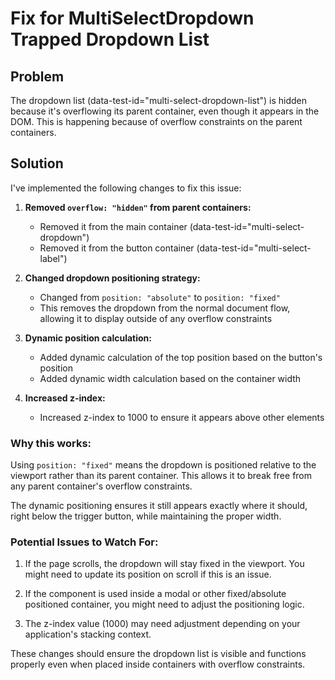 # Fix for MultiSelectDropdown Trapped Dropdown List

## Problem

The dropdown list (data-test-id="multi-select-dropdown-list") is hidden because it's overflowing its parent container, even though it appears in the DOM. This is happening because of overflow constraints on the parent containers.

## Solution

I've implemented the following changes to fix this issue:

1. **Removed `overflow: "hidden"` from parent containers:**
   - Removed it from the main container (data-test-id="multi-select-dropdown")
   - Removed it from the button container (data-test-id="multi-select-label")

2. **Changed dropdown positioning strategy:**
   - Changed from `position: "absolute"` to `position: "fixed"`
   - This removes the dropdown from the normal document flow, allowing it to display outside of any overflow constraints

3. **Dynamic position calculation:**
   - Added dynamic calculation of the top position based on the button's position
   - Added dynamic width calculation based on the container width

4. **Increased z-index:**
   - Increased z-index to 1000 to ensure it appears above other elements

### Why this works:

Using `position: "fixed"` means the dropdown is positioned relative to the viewport rather than its parent container. This allows it to break free from any parent container's overflow constraints.

The dynamic positioning ensures it still appears exactly where it should, right below the trigger button, while maintaining the proper width.

### Potential Issues to Watch For:

1. If the page scrolls, the dropdown will stay fixed in the viewport. You might need to update its position on scroll if this is an issue.

2. If the component is used inside a modal or other fixed/absolute positioned container, you might need to adjust the positioning logic.

3. The z-index value (1000) may need adjustment depending on your application's stacking context.

These changes should ensure the dropdown list is visible and functions properly even when placed inside containers with overflow constraints.
